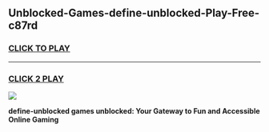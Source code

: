
## Unblocked-Games-define-unblocked-Play-Free-c87rd
<h3>
<a href="https://premium76.site?title=define-unblocked&ref=21A">CLICK TO PLAY</a></h3>
<hr>

<h3>
<a href="https://premium76.site?title=define-unblocked&ref=21A">CLICK 2 PLAY</a>
  
</h3>

<a href="https://premium76.site?title=define-unblocked&ref=21A"><img src="https://clearcache.store/games.png"></a>


**define-unblocked games unblocked: Your Gateway to Fun and Accessible Online Gaming**
